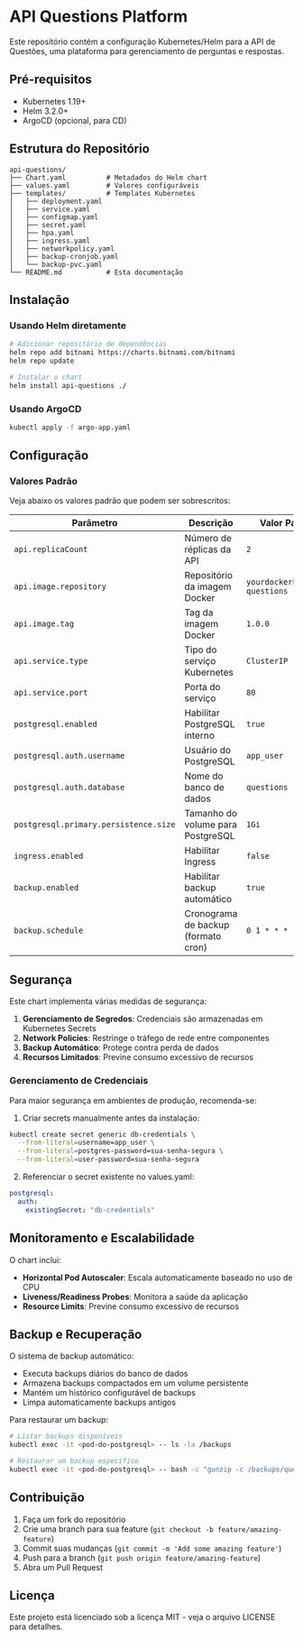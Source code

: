 # API Questions Platform

Este repositório contém a configuração Kubernetes/Helm para a API de Questões, uma plataforma para gerenciamento de perguntas e respostas.

## Pré-requisitos

- Kubernetes 1.19+
- Helm 3.2.0+
- ArgoCD (opcional, para CD)

## Estrutura do Repositório

```
api-questions/
├── Chart.yaml          # Metadados do Helm chart
├── values.yaml         # Valores configuráveis
├── templates/          # Templates Kubernetes
│   ├── deployment.yaml
│   ├── service.yaml
│   ├── configmap.yaml
│   ├── secret.yaml
│   ├── hpa.yaml
│   ├── ingress.yaml
│   ├── networkpolicy.yaml
│   ├── backup-cronjob.yaml
│   └── backup-pvc.yaml
└── README.md           # Esta documentação
```

## Instalação

### Usando Helm diretamente

```bash
# Adicionar repositório de dependências
helm repo add bitnami https://charts.bitnami.com/bitnami
helm repo update

# Instalar o chart
helm install api-questions ./
```

### Usando ArgoCD

```bash
kubectl apply -f argo-app.yaml
```

## Configuração

### Valores Padrão

Veja abaixo os valores padrão que podem ser sobrescritos:

| Parâmetro | Descrição | Valor Padrão |
|-----------|-----------|--------------|
| `api.replicaCount` | Número de réplicas da API | `2` |
| `api.image.repository` | Repositório da imagem Docker | `yourdockerhub/api-questions` |
| `api.image.tag` | Tag da imagem Docker | `1.0.0` |
| `api.service.type` | Tipo do serviço Kubernetes | `ClusterIP` |
| `api.service.port` | Porta do serviço | `80` |
| `postgresql.enabled` | Habilitar PostgreSQL interno | `true` |
| `postgresql.auth.username` | Usuário do PostgreSQL | `app_user` |
| `postgresql.auth.database` | Nome do banco de dados | `questions` |
| `postgresql.primary.persistence.size` | Tamanho do volume para PostgreSQL | `1Gi` |
| `ingress.enabled` | Habilitar Ingress | `false` |
| `backup.enabled` | Habilitar backup automático | `true` |
| `backup.schedule` | Cronograma de backup (formato cron) | `0 1 * * *` |

## Segurança

Este chart implementa várias medidas de segurança:

1. **Gerenciamento de Segredos**: Credenciais são armazenadas em Kubernetes Secrets
2. **Network Policies**: Restringe o tráfego de rede entre componentes
3. **Backup Automático**: Protege contra perda de dados
4. **Recursos Limitados**: Previne consumo excessivo de recursos

### Gerenciamento de Credenciais

Para maior segurança em ambientes de produção, recomenda-se:

1. Criar secrets manualmente antes da instalação:

```bash
kubectl create secret generic db-credentials \
  --from-literal=username=app_user \
  --from-literal=postgres-password=sua-senha-segura \
  --from-literal=user-password=sua-senha-segura
```

2. Referenciar o secret existente no values.yaml:

```yaml
postgresql:
  auth:
    existingSecret: "db-credentials"
```

## Monitoramento e Escalabilidade

O chart inclui:

- **Horizontal Pod Autoscaler**: Escala automaticamente baseado no uso de CPU
- **Liveness/Readiness Probes**: Monitora a saúde da aplicação
- **Resource Limits**: Previne consumo excessivo de recursos

## Backup e Recuperação

O sistema de backup automático:

- Executa backups diários do banco de dados
- Armazena backups compactados em um volume persistente
- Mantém um histórico configurável de backups
- Limpa automaticamente backups antigos

Para restaurar um backup:

```bash
# Listar backups disponíveis
kubectl exec -it <pod-do-postgresql> -- ls -la /backups

# Restaurar um backup específico
kubectl exec -it <pod-do-postgresql> -- bash -c "gunzip -c /backups/questions-20250423.sql.gz | psql -U app_user -d questions"
```

## Contribuição

1. Faça um fork do repositório
2. Crie uma branch para sua feature (`git checkout -b feature/amazing-feature`)
3. Commit suas mudanças (`git commit -m 'Add some amazing feature'`)
4. Push para a branch (`git push origin feature/amazing-feature`)
5. Abra um Pull Request

## Licença

Este projeto está licenciado sob a licença MIT - veja o arquivo LICENSE para detalhes.
